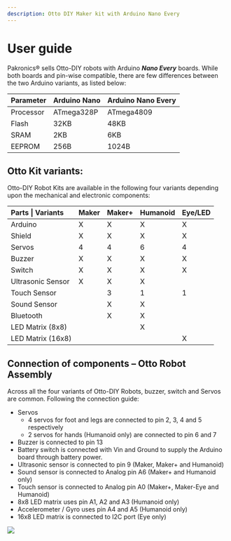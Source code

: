 ```yaml
---
description: Otto DIY Maker kit with Arduino Nano Every
---
```


# User guide

Pakronics® sells Otto-DIY robots with Arduino _**Nano Every**_ boards. While both boards and pin-wise compatible, there are few differences between the two Arduino variants, as listed below:

| Parameter | Arduino Nano | Arduino Nano Every |
| :--- | :--- | :--- |
| Processor | ATmega328P | ATmega4809 |
| Flash | 32KB | 48KB |
| SRAM | 2KB | 6KB |
| EEPROM | 256B | 1024B |

## Otto Kit variants:

Otto-DIY Robot Kits are available in the following four variants depending upon the mechanical and electronic components:

| Parts \| Variants | Maker | Maker+ | Humanoid | Eye/LED |
| :--- | :--- | :--- | :--- | :--- |
| Arduino | X | X | X | X |
| Shield | X | X | X | X |
| Servos | 4 | 4 | 6 | 4 |
| Buzzer | X | X | X | X |
| Switch | X | X | X | X |
| Ultrasonic Sensor | X | X | X |  |
| Touch Sensor |  | 3 | 1 | 1 |
| Sound Sensor |  | X | X |  |
| Bluetooth |  | X | X |  |
| LED Matrix \(8x8\) |  |  | X |  |
| LED Matrix \(16x8\) |  |  |  | X |

## Connection of components – Otto Robot Assembly

Across all the four variants of Otto-DIY Robots, buzzer, switch and Servos are common. Following the connection guide:

* Servos
  * 4 servos for foot and legs are connected to pin 2, 3, 4 and 5 respectively
  * 2 servos for hands \(Humanoid only\) are connected to pin 6 and 7
* Buzzer is connected to pin 13
* Battery switch is connected with Vin and Ground to supply the Arduino board through battery power.
* Ultrasonic sensor is connected to pin 9 \(Maker, Maker+ and Humanoid\)
* Sound sensor is connected to Analog pin A6 \(Maker+ and Humanoid only\)
* Touch sensor is connected to Analog pin A0 \(Maker+, Maker-Eye and Humanoid\)
* 8x8 LED matrix uses pin A1, A2 and A3 \(Humanoid only\)
* Accelerometer / Gyro uses pin A4 and A5 \(Humanoid only\)
* 16x8 LED matrix is connected to I2C port \(Eye only\)

![](../../.gitbook/assets/4%20%2816%29.png)

